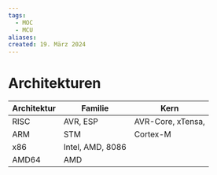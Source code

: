 ```yaml
---
tags:
  - MOC
  - MCU
aliases: 
created: 19. März 2024
---
```


# Architekturen

| Architektur | Familie          | Kern              |
| ----------- | ---------------- | ----------------- |
| RISC        | AVR, ESP         | AVR-Core, xTensa, |
| ARM         | STM              | Cortex-M          |
| x86         | Intel, AMD, 8086 |                   |
| AMD64       | AMD              |                   |
